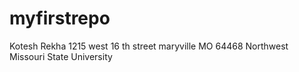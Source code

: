 # myfirstrepo
Kotesh Rekha
1215 west 16 th street maryville MO 64468
Northwest Missouri State University